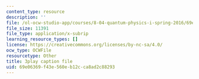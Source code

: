 ```yaml
---
content_type: resource
description: ''
file: /ol-ocw-studio-app/courses/8-04-quantum-physics-i-spring-2016/69e06369f43e560eb12cca8ad2c88293_c5yzy1S3gPg.srt
file_size: 11391
file_type: application/x-subrip
learning_resource_types: []
license: https://creativecommons.org/licenses/by-nc-sa/4.0/
ocw_type: OCWFile
resourcetype: Other
title: 3play caption file
uid: 69e06369-f43e-560e-b12c-ca8ad2c88293
---
```

